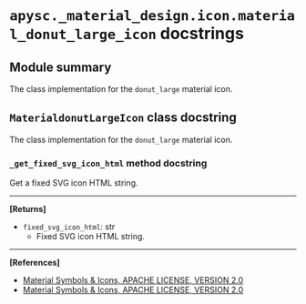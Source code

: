 # `apysc._material_design.icon.material_donut_large_icon` docstrings

## Module summary

The class implementation for the `donut_large` material icon.

## `MaterialdonutLargeIcon` class docstring

The class implementation for the `donut_large` material icon.

### `_get_fixed_svg_icon_html` method docstring

Get a fixed SVG icon HTML string.<hr>

**[Returns]**

- `fixed_svg_icon_html`: str
  - Fixed SVG icon HTML string.

<hr>

**[References]**

- [Material Symbols & Icons, APACHE LICENSE, VERSION 2.0](https://fonts.google.com/icons?icon.size=24&icon.color=%23e8eaed)
- [Material Symbols & Icons, APACHE LICENSE, VERSION 2.0](https://www.apache.org/licenses/LICENSE-2.0.html)